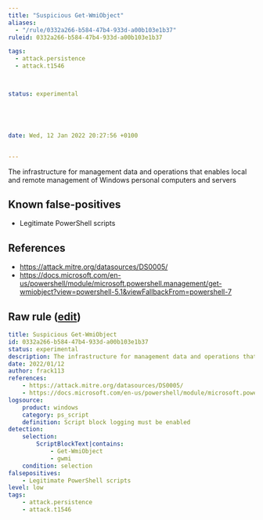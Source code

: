 ```yaml
---
title: "Suspicious Get-WmiObject"
aliases:
  - "/rule/0332a266-b584-47b4-933d-a00b103e1b37"
ruleid: 0332a266-b584-47b4-933d-a00b103e1b37

tags:
  - attack.persistence
  - attack.t1546



status: experimental





date: Wed, 12 Jan 2022 20:27:56 +0100


---
```


The infrastructure for management data and operations that enables local and remote management of Windows personal computers and servers

<!--more-->


## Known false-positives

* Legitimate PowerShell scripts



## References

* https://attack.mitre.org/datasources/DS0005/
* https://docs.microsoft.com/en-us/powershell/module/microsoft.powershell.management/get-wmiobject?view=powershell-5.1&viewFallbackFrom=powershell-7


## Raw rule ([edit](https://github.com/SigmaHQ/sigma/edit/master/rules/windows/powershell/powershell_script/posh_ps_suspicious_gwmi.yml))
```yaml
title: Suspicious Get-WmiObject
id: 0332a266-b584-47b4-933d-a00b103e1b37
status: experimental
description: The infrastructure for management data and operations that enables local and remote management of Windows personal computers and servers
date: 2022/01/12
author: frack113
references:
    - https://attack.mitre.org/datasources/DS0005/
    - https://docs.microsoft.com/en-us/powershell/module/microsoft.powershell.management/get-wmiobject?view=powershell-5.1&viewFallbackFrom=powershell-7
logsource:
    product: windows
    category: ps_script
    definition: Script block logging must be enabled
detection:
    selection:
        ScriptBlockText|contains:
            - Get-WmiObject
            - gwmi
    condition: selection
falsepositives:
    - Legitimate PowerShell scripts
level: low
tags:
    - attack.persistence
    - attack.t1546

```
